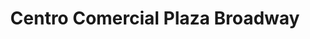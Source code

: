 ---
title: "Centro Comercial Plaza Broadway"
url: /caracas/centro-comercial-plaza-broadway/
shop: centro comercial
---